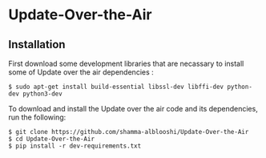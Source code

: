 # Update-Over-the-Air
## Installation

First download some development libraries that are necassary to install some of Update over the air dependencies :
```
$ sudo apt-get install build-essential libssl-dev libffi-dev python-dev python3-dev
```
To download and install the Update over the air code and its dependencies, run the following:
```
$ git clone https://github.com/shamma-alblooshi/Update-Over-the-Air
$ cd Update-Over-the-Air
$ pip install -r dev-requirements.txt
```
